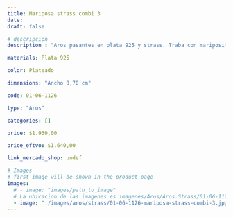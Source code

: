 ```yaml
---
title: Mariposa strass combi 3
date: 
draft: false

# descripcion
description : "Aros pasantes en plata 925 y strass. Traba con mariposita."

materials: Plata 925

color: Plateado

dimensions: "Ancho 0,70 cm"

code: 01-06-1126

type: "Aros"

categories: []

price: $1.930,00

price_eftvo: $1.640,00

link_mercado_shop: undef

# Images
# first image will be shown in the product page
images:
  # - image: "images/path_to_image"
  # La ubicacion de las imagenes es imagenes/Aros/Aros.Strass/01-06-1126-mariposa-strass-combi-3
  - image: "./images/aros/strass/01-06-1126-mariposa-strass-combi-3.jpg"
---
```

